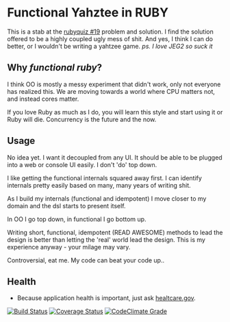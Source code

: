 # Functional Yahztee in RUBY
This is a stab at the [rubyquiz #19](http://rubyquiz.com/quiz19.html) problem and solution. I find the solution offered to be a highly coupled ugly mess of shit. And yes, I think I can do better, or I wouldn't be writing a yahtzee game. *ps. I love JEG2 so suck it*


## Why *functional ruby*?
I think OO is mostly a messy experiment that didn't work, only not
everyone has realized this. We are moving towards a world where CPU
matters not, and instead cores matter. 

If you love Ruby as much as I do, you will learn this style and start using it or Ruby will die. Concurrency is the future and the now.

## Usage
No idea yet. I want it decoupled from any UI. It should be able to be plugged into a web or console UI easily. I don't 'do' top down.

I like getting the functional internals squared away first. I can identify internals pretty easily based on many, many years of writing shit.

As I build my internals (functional and idempotent) I move closer to my domain and the dsl starts to present itself.

In OO I go top down, in functional I go bottom up.

Writing short, functional, idempotent (READ AWESOME) methods to lead the design is better than letting the 'real' world lead the design. This is my experience anyway - your milage may vary. 

Controversial, eat me. My code can beat your code up..

## Health
* Because application health is important, just ask
  [healtcare.gov](http://www.healthcare.gov).

[![Build
Status](https://travis-ci.org/dreamr/functional_yahtzee.png)](https://travis-ci.org/dreamr/functional_yahtzee)
[![Coverage Status](https://coveralls.io/repos/dreamr/functional_yahtzee/badge.png?branch=master)](https://coveralls.io/r/dreamr/functional_yahtzee?branch=master) [![CodeClimate Grade](https://codeclimate.com/github/dreamr/functional_yahtzee.png)](https://codeclimate.com/github/dreamr/functional_yahtzee/code)
